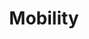 ---
title: "Mobility"

feat:
  types: ["General", "Fighter"]
  prerequisite: |
    Dex 13, Dodge.
  benefit: |
    You get a +4 dodge bonus to Armor Class against attacks of opportunity caused when you move out of or within a threatened area. A condition that makes you lose your Dexterity bonus to Armor Class (if any) also makes you lose dodge bonuses.

    Dodge bonuses stack with each other, unlike most types of bonuses.
  special: |
    A fighter may select Mobility as one of his fighter bonus feats.
---